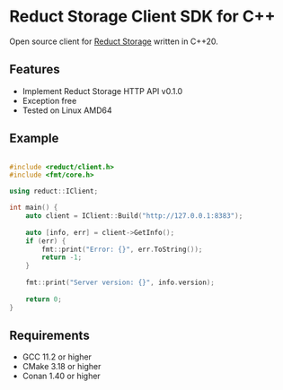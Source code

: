 # Reduct Storage Client SDK for C++

Open source client for [Reduct Storage](https://reduct-storage.dev) written in C++20.

## Features

* Implement Reduct Storage HTTP API v0.1.0
* Exception free
* Tested on Linux AMD64

## Example

```cpp

#include <reduct/client.h>
#include <fmt/core.h>

using reduct::IClient;

int main() {
    auto client = IClient::Build("http://127.0.0.1:8383");
    
    auto [info, err] = client->GetInfo();
    if (err) {
        fmt::print("Error: {}", err.ToString());
        return -1;
    }
    
    fmt::print("Server version: {}", info.version);
    
    return 0;
}
```

## Requirements

* GCC 11.2 or higher
* CMake 3.18 or higher
* Conan 1.40 or higher

